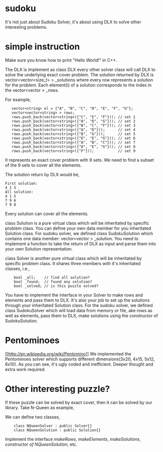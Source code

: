 sudoku
======

It's not just about Sudoku Solver, it's about using DLX to solve other interesting problems. 


simple instruction
==================

Make sure you know how to print "Hello World!" in C++.

The DLX is implement as class DLX every other solver class will call DLX to solve the underlying exact cover problem. The solution returned by DLX is vector<vector<size_t> > _solutions where every row represents a solution for the problem. Each element(i) of a solution corresponds to the index in the vector<vector<string> > _rows. 

For example,
```
   vector<string> el = {"A", "B", "C", "D", "E", "F", "G"};
   vector<vector<string> > rows;
   rows.push_back(vector<string>({"C", "E", "F"})); // set 1
   rows.push_back(vector<string>({"A", "D", "G"})); // set 2
   rows.push_back(vector<string>({"B", "C", "F"})); // set 3
   rows.push_back(vector<string>({"A", "D"}));      // set 4
   rows.push_back(vector<string>({"B", "G"}));      // set 5
   rows.push_back(vector<string>({"D", "E", "G"})); // set 6
   rows.push_back(vector<string>({"A", "B", "C"})); // set 7
   rows.push_back(vector<string>({"D", "E", "G"})); // set 8
   rows.push_back(vector<string>({"F"}));           // set 9
```
It represents an exact cover problem with 9 sets. We need to find a subset of the 9 sets to cover all the elements.

The solution return by DLX would be,
```
First solution: 
4 1 5 
All solution: 
4 1 5 
7 9 6 
7 9 8 
```
Every solution can cover all the elements.



class Solution is a pure virtual class which will be inheritated by specific problem class. You can define your own data member for you inheritated Solution class. For sudoku solver, we defined class SudokuSolution which contains one data member: vector<vector<int> > _solution. You need to implement a function to take the return of DLX as input and parse them into your own Solution representation. 

class Solver is another pure virtual class which will be inheritated by specific problem class. It shares three members with it's inheritated classes, i.e.,
```
    bool _all;    // find all solution?
    bool _found;  // found any solution?
    bool _solved; // is this puzzle solved?
```
You have to implement the interface in your Solver to make rows and elements and pass them to DLX. It's also your job to set up the solutions through your inheritated Solution class. For the sudoku solver, we defined class SudokuSolver which will load data from memory or file, ake rows as well as elements, pass them to DLX, make solutions using the constructor of SudokuSolution. 


Pentominoes
===========
[[http://en.wikipedia.org/wiki/Pentomino]]
We implemented the Pentominoes solver which supports different dimensions(3x20, 4x15, 5x12, 6x10). As you can see, it's ugly coded and inefficient. Deeper thought and extra work required.

Other interesting puzzle?
=========================
If these puzzle can be solved by exact cover, then it can be solved by our library. Take N-Queen as example,

We can define two classes, 
```
    class NQueenSolver : public Solver{}
    class NQueenSolution : public Solution{}
``` 
Implement the interface *makeRows*, *makeElements*, *makeSolutions*, *constructor of NQueenSolution*, etc.




